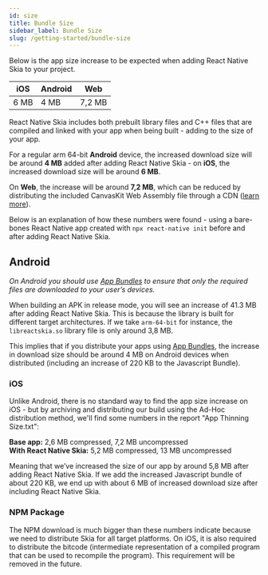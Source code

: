 ```yaml
---
id: size
title: Bundle Size
sidebar_label: Bundle Size
slug: /getting-started/bundle-size
---
```


Below is the app size increase to be expected when adding React Native Skia to your project.

| iOS  | Android | Web   |
| ---- | ------- | ----- |
| 6 MB | 4 MB    | 7,2 MB |

React Native Skia includes both prebuilt library files and C++ files that are compiled and linked with your app when being built - adding to the size of your app.

For a regular arm 64-bit **Android** device, the increased download size will be around **4 MB** added after adding React Native Skia - on **iOS**, the increased download size will be around **6 MB**.

On **Web**, the increase will be around **7,2 MB**, which can be reduced by distributing the included CanvasKit Web Assembly file through a CDN ([learn more](web)).

Below is an explanation of how these numbers were found - using a bare-bones React Native app created with `npx react-native init` before and after adding React Native Skia.

## Android

*On _Android_ you should use [App Bundles](https://developer.android.com/guide/app-bundle) to ensure that only the required files are downloaded to your user’s devices.*

When building an APK in release mode, you will see an increase of 41.3 MB after adding React Native Skia.
This is because the library is built for different target architectures.
If we take `arm-64-bit` for instance, the `libreactskia.so` library file is only around 3,8 MB.

This implies that if you distribute your apps using [App Bundles](https://developer.android.com/guide/app-bundle), the increase in download size should be around 4 MB on Android devices when distributed (including an increase of 220 KB to the Javascript Bundle).

### iOS

Unlike Android, there is no standard way to find the app size increase on iOS - but by archiving and distributing our build using the Ad-Hoc distribution method, we'll find some numbers in the report "App Thinning Size.txt":

**Base app:** 2,6 MB compressed, 7,2 MB uncompressed<br />
**With React Native Skia:** 5,2 MB compressed, 13 MB uncompressed

Meaning that we’ve increased the size of our app by around 5,8 MB after adding React Native Skia. If we add the increased Javascript bundle of about 220 KB, we end up with about 6 MB of increased download size after including React Native Skia.

### NPM Package

The NPM download is much bigger than these numbers indicate because we need to distribute Skia for all target platforms.
On iOS, it is also required to distribute the bitcode (intermediate representation of a compiled program that can be used to recompile the program). This requirement will be removed in the future.
